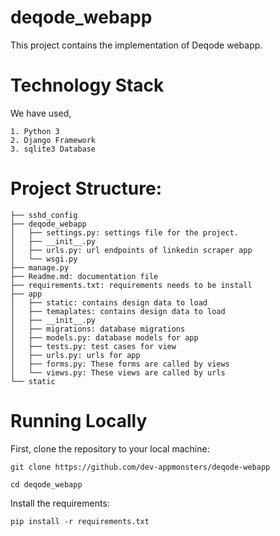 # deqode_webapp

This project contains the implementation of Deqode webapp.

# Technology Stack
We have used,
```
1. Python 3
2. Django Framework
3. sqlite3 Database
```

# Project Structure:

```
├── sshd_config
├── deqode_webapp
│   ├── settings.py: settings file for the project.
│   ├── __init__.py
│   ├── urls.py: url endpoints of linkedin scraper app
│   └── wsgi.py
├── manage.py
├── Readme.md: documentation file
├── requirements.txt: requirements needs to be install
├── app
│   ├── static: contains design data to load
│   ├── temaplates: contains design data to load
│   ├── __init__.py
│   ├── migrations: database migrations
│   ├── models.py: database models for app
│   ├── tests.py: test cases for view
│   ├── urls.py: urls for app
│   ├── forms.py: These forms are called by views
│   └── views.py: These views are called by urls
└── static
```

# Running Locally

First, clone the repository to your local machine:

```
git clone https://github.com/dev-appmonsters/deqode-webapp

cd deqode_webapp
```

Install the requirements:

```
pip install -r requirements.txt
```
